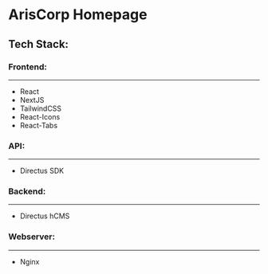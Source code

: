 # ArisCorp Homepage

## Tech Stack:

### Frontend:

<hr />

- React
- NextJS
- TailwindCSS
- React-Icons
- React-Tabs

### API:

<hr />

- Directus SDK

### Backend:

<hr />

- Directus hCMS

### Webserver:

<hr />

- Nginx